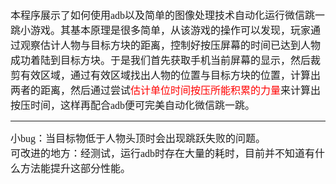 <font face='楷体' size='3'>本程序展示了如何使用adb以及简单的图像处理技术自动化运行微信跳一跳小游戏。其基本原理是很多简单，从该游戏的操作可以发现，玩家通过观察估计人物与目标方块的距离，控制好按压屏幕的时间已达到人物成功着陆到目标方块。于是我们首先获取手机当前屏幕的显示，然后裁剪有效区域，通过有效区域找出人物的位置与目标方块的位置，计算出两者的距离，然后通过尝试<font face='幼圆' size='3' color='red'>估计单位时间按压所能积累的力量</font>来计算出按压时间，这样再配合adb便可完美自动化微信跳一跳。</font>

---

<font face='楷体' size='3'>小bug：当目标物低于人物头顶时会出现跳跃失败的问题。<br>可改进的地方：经测试，运行adb时存在大量的耗时，目前并不知道有什么方法能提升这部分性能。</font>